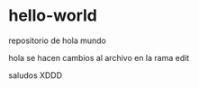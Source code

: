 # hello-world
repositorio de hola mundo

hola se hacen cambios al archivo en la rama edit

saludos
XDDD
